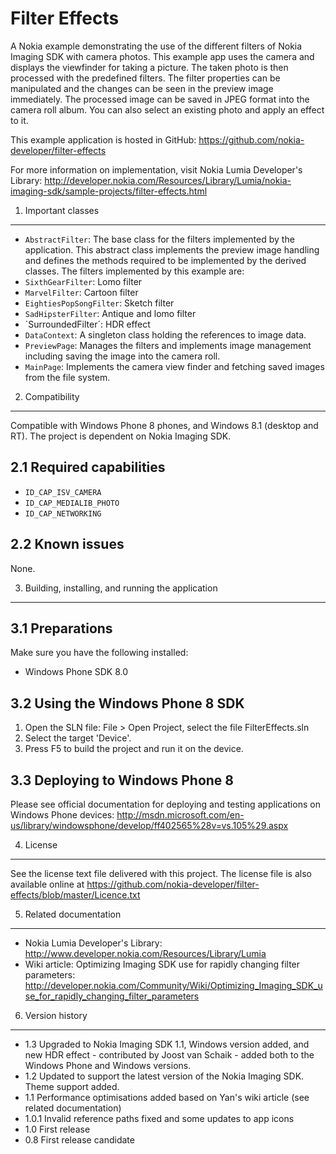 Filter Effects
==============

A Nokia example demonstrating the use of the different filters of Nokia Imaging
SDK with camera photos. This example app uses the camera and displays the
viewfinder for taking a picture. The taken photo is then processed with the
predefined filters. The filter properties can be manipulated and the changes can
be seen in the preview image immediately. The processed image can be saved in
JPEG format into the camera roll album. You can also select an existing photo
and apply an effect to it. 

This example application is hosted in GitHub:
https://github.com/nokia-developer/filter-effects

For more information on implementation, visit Nokia Lumia
Developer's Library:
http://developer.nokia.com/Resources/Library/Lumia/nokia-imaging-sdk/sample-projects/filter-effects.html


1. Important classes
-------------------------------------------------------------------------------

* `AbstractFilter`: The base class for the filters implemented by the
application. This abstract class implements the preview image handling and
defines the methods required to be implemented by the derived classes. The
filters implemented by this example are:
 * `SixthGearFilter`: Lomo filter
 * `MarvelFilter`: Cartoon filter
 * `EightiesPopSongFilter`: Sketch filter
 * `SadHipsterFilter`: Antique and lomo filter
 * `SurroundedFilter´: HDR effect
* `DataContext`: A singleton class holding the references to image data.
* `PreviewPage`: Manages the filters and implements image management
including saving the image into the camera roll.
* `MainPage`: Implements the camera view finder and fetching saved images from
the file system.


2. Compatibility
-------------------------------------------------------------------------------

Compatible with Windows Phone 8 phones, and Windows 8.1 (desktop and RT). The
project is dependent on Nokia Imaging SDK.

2.1 Required capabilities
-------------------------

* `ID_CAP_ISV_CAMERA`
* `ID_CAP_MEDIALIB_PHOTO`
* `ID_CAP_NETWORKING`

2.2 Known issues
----------------

None.


3. Building, installing, and running the application
-------------------------------------------------------------------------------

3.1 Preparations
----------------

Make sure you have the following installed:
* Windows Phone SDK 8.0

3.2 Using the Windows Phone 8 SDK
---------------------------------

1. Open the SLN file:
   File > Open Project, select the file FilterEffects.sln
2. Select the target 'Device'.
3. Press F5 to build the project and run it on the device.

3.3 Deploying to Windows Phone 8
--------------------------------

Please see official documentation for deploying and testing applications on
Windows Phone devices:
http://msdn.microsoft.com/en-us/library/windowsphone/develop/ff402565%28v=vs.105%29.aspx


4. License
-------------------------------------------------------------------------------

See the license text file delivered with this project. The license file is also
available online at
https://github.com/nokia-developer/filter-effects/blob/master/Licence.txt


5. Related documentation
-------------------------------------------------------------------------------

* Nokia Lumia Developer's Library:
  http://www.developer.nokia.com/Resources/Library/Lumia
* Wiki article: Optimizing Imaging SDK use for rapidly changing filter
  parameters:
  http://developer.nokia.com/Community/Wiki/Optimizing_Imaging_SDK_use_for_rapidly_changing_filter_parameters


6. Version history
-------------------------------------------------------------------------------

* 1.3 Upgraded to Nokia Imaging SDK 1.1, Windows version added, and new HDR
      effect - contributed by Joost van Schaik - added both to the Windows Phone
      and Windows versions. 
* 1.2 Updated to support the latest version of the Nokia Imaging SDK. Theme
      support added.
* 1.1 Performance optimisations added based on Yan's wiki article (see related
      documentation)
* 1.0.1 Invalid reference paths fixed and some updates to app icons
* 1.0 First release
* 0.8 First release candidate
